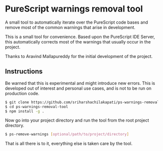 # PureScript warnings removal tool

A small tool to automatically iterate over the PureScript code bases and remove most of the common warnings that arise in development.

This is a small tool for convenience. Based upon the PureScript IDE Server, this automatically corrects most of the warnings that usually occur in the project.

Thanks to Aravind Mallapureddy for the initial development of the project.

## Instructions

Be warned that this is experimental and might introduce new errors. This is developed out of interest and personal use cases, and is not to be run on production code.

~~~sh
$ git clone https://github.com/sriharshachilakapati/ps-warnings-removal-tool/
$ cd ps-warnings-removal-tool
$ npm install -g .
~~~

Now go into your project directory and run the tool from the root project directory.

~~~sh
$ ps-remove-warnings [optional/path/to/project/directory]
~~~

That is all there is to it, everything else is taken care by the tool.
